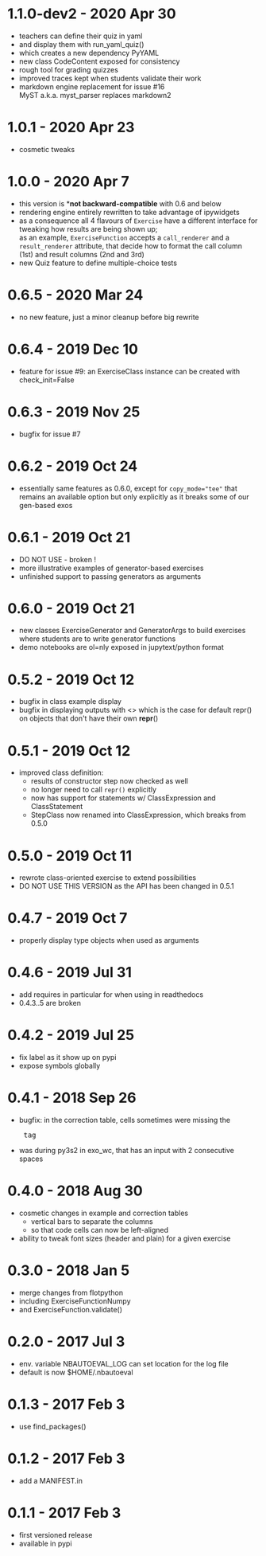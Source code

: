 # 1.1.0-dev2 - 2020 Apr 30

* teachers can define their quiz in yaml
* and display them with run_yaml_quiz()
* which creates a new dependency PyYAML
* new class CodeContent exposed for consistency
* rough tool for grading quizzes
* improved traces kept when students validate their work
* markdown engine replacement for issue #16  
  MyST a.k.a. myst_parser replaces markdown2

# 1.0.1 - 2020 Apr 23

* cosmetic tweaks

# 1.0.0 - 2020 Apr 7

* this version is ***not backward-compatible** with 0.6 and below
* rendering engine entirely rewritten to take advantage of ipywidgets
* as a consequence all 4 flavours of `Exercise` have a different 
  interface for tweaking how results are being shown up;  
  as an example, `ExerciseFunction` accepts a `call_renderer` 
  and a `result_renderer` attribute, that decide how to format
  the call column (1st) and result columns (2nd and 3rd)
* new Quiz feature to define multiple-choice tests

# 0.6.5 - 2020 Mar 24

* no new feature, just a minor cleanup before big rewrite

# 0.6.4 - 2019 Dec 10

* feature for issue #9: an ExerciseClass instance can be created with check_init=False

# 0.6.3 - 2019 Nov 25

* bugfix for issue #7

# 0.6.2 - 2019 Oct 24

* essentially same features as 0.6.0, except for `copy_mode="tee"` 
  that remains an available option but only explicitly
  as it breaks some of our gen-based exos

# 0.6.1 - 2019 Oct 21

* DO NOT USE - broken !
* more illustrative examples of generator-based exercises
* unfinished support to passing generators as arguments

# 0.6.0 - 2019 Oct 21

* new classes ExerciseGenerator and GeneratorArgs to build exercises
  where students are to write generator functions
* demo notebooks are ol=nly exposed in jupytext/python format

# 0.5.2 - 2019 Oct 12

* bugfix in class example display
* bugfix in displaying outputs with <> which is the case for 
  default repr() on objects that don't have their own __repr__()

# 0.5.1 - 2019 Oct 12

* improved class definition: 
  * results of constructor step now checked as well
  * no longer need to call `repr()` explicitly
  * now has support for statements w/ ClassExpression and ClassStatement
  * StepClass now renamed into ClassExpression, which breaks from 0.5.0

# 0.5.0 - 2019 Oct 11

* rewrote class-oriented exercise to extend possibilities
* DO NOT USE THIS VERSION as the API has been changed in 0.5.1

# 0.4.7 - 2019 Oct 7

* properly display type objects when used as arguments

# 0.4.6 - 2019 Jul 31

* add requires in particular for when using in readthedocs
* 0.4.3..5 are broken

# 0.4.2 - 2019 Jul 25

* fix label as it show up on pypi
* expose symbols globally

# 0.4.1 - 2018 Sep 26

* bugfix: in the correction table, cells sometimes were missing the <pre> tag
* was during py3s2 in exo_wc, that has an input with 2 consecutive spaces

# 0.4.0 - 2018 Aug 30

* cosmetic changes in example and correction tables
  * vertical bars to separate the columns
  * so that code cells can now be left-aligned
* ability to tweak font sizes (header and plain) for a given exercise

# 0.3.0 - 2018 Jan 5

* merge changes from flotpython
* including ExerciseFunctionNumpy
* and ExerciseFunction.validate()

# 0.2.0 - 2017 Jul 3

* env. variable NBAUTOEVAL_LOG can set location for the log file
* default is now $HOME/.nbautoeval

# 0.1.3 - 2017 Feb 3

* use find_packages()

# 0.1.2 - 2017 Feb 3

* add a MANIFEST.in

# 0.1.1 - 2017 Feb 3

* first versioned release
* available in pypi

